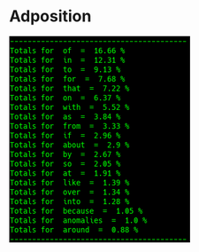 # Adposition

![Google Congressional Hearing Adpositions sorted by percent \(top 20\)](../../.gitbook/assets/2018-12-28-151300_327x372_scrot.png)

